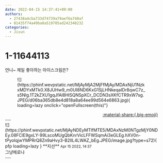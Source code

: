 ```yaml
---
date: 2022-04-15 14:37:41+09:00
authors:
  - 27438a4cba733d74739a79aef6a740af
  - 01435f74a49ba8a519705ad242348232
categories:
  - Jisun
---
```


# 1-11644113

<div class="post-container" markdown="1">
<div class="content-container md-sidebar__scrollwrap" markdown="1">

언니~ 제일 좋아하는 아이스크림은?
<figure markdown="1">
![](https://phinf.wevpstatic.net/MjAyMjA2MjFfMjAy/MDAxNjU1NzkxMDYxMTk0.X8JUHw9_m0UI8ND6KxG1SjLHNkeqaIDr8qwC7z_s5NIg.1T2kZXU1gqJfAl8HlSQNSpXCr_DCDN3sXKfCTR9xW7sg.JPEG/d06ba365db8e4d818a8a64ee99d564e6863.jpg){ loading=lazy onclick="openFullscreen(this)"}
</figure>


</div>
</div>

<div style="text-align: right;" markdown="1">
<a href="https://weverse.io/fromis9/fanpost/1-11644113" style="text-align: right;">:material-share:{.big-emoji}</a>
</div>
---

<div class="comments-container md-sidebar__scrollwrap" markdown="1">
<div class="comment" markdown="1">
<div class='id-container' markdown="1">
![](https://phinf.wevpstatic.net/MjAyNDEyMTlfMTE5/MDAxNzM0NTgzMjY0NDEy.08FClE9gxLY-99LscoMUgQbKnrVicLFFWSqmAi3eGLEg.hXV0n-tPyoIqjwYMPRrQ8Zn9aHvy3-B2llL4LWAZ_bEg.JPEG/image.jpg?type=s72){ pfp loading=lazy }
**<span class="artist">지선</span>** <small>Apr 15 2022, 14:37</small><br>
</div>
<div class='comment-body' markdown="1">
그냥메로나
</div>
</div>
</div>
---
